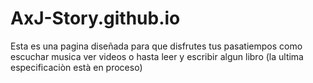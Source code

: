 # AxJ-Story.github.io
Esta es una pagina diseñada para que disfrutes tus pasatiempos como escuchar musica ver videos o hasta leer y escribir algun libro (la ultima especificaciòn està en proceso)
